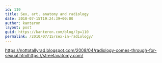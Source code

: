 ```yaml
---
id: 110
title: Sex, art, anatomy and radiology
date: 2010-07-15T19:24:39+00:00
author: kanteron
layout: post
guid: https://kanteron.com/blog/?p=110
permalink: /2010/07/15/sex-in-radiology/
---
```

<a title="https://nottotallyrad.blogspot.com/2008/04/radiology-comes-through-for-sexual.html" href="https://nottotallyrad.blogspot.com/2008/04/radiology-comes-through-for-sexual.html" target="_blank">https://nottotallyrad.blogspot.com/2008/04/radiology-comes-through-for-sexual.html</a><a title="https://streetanatomy.com/" href="https://streetanatomy.com/" target="_blank">https://streetanatomy.com/</a>